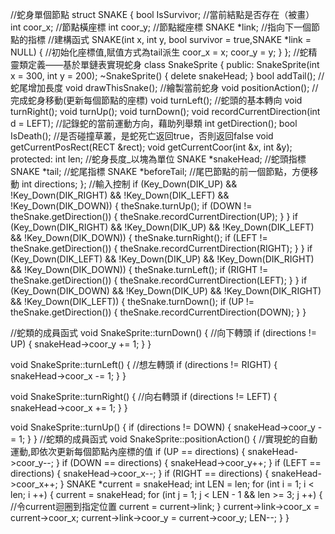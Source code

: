 //蛇身單個節點
struct SNAKE {
    bool IsSurvivor;            //當前結點是否存在（被畫）
    int coor_x;                 //節點橫座標
    int coor_y;                 //節點縱座標
    SNAKE *link;                //指向下一個節點的指標
    //建構函式
    SNAKE(int x, int y, bool survivor = true,SNAKE *link = NULL) {
        //初始化座標值,賦值方式為tail派生
        coor_x = x;
        coor_y = y;
    }
};
//蛇精靈類定義——基於單鏈表實現蛇身
class SnakeSprite {
public:
    SnakeSprite(int x = 300, int y = 200);
    ~SnakeSprite() { delete snakeHead; }
    bool addTail();                             //蛇尾增加長度
    void drawThisSnake();                       //繪製當前蛇身
    void positionAction();                      //完成蛇身移動(更新每個節點的座標)
    void turnLeft();                            //蛇頭的基本轉向
    void turnRight();
    void turnUp();
    void turnDown();
    void recordCurrentDirection(int d = LEFT);  //記錄蛇的當前運動方向，藉助列舉類
    int getDirection();
    bool IsDeath();                             //是否碰撞草叢，是蛇死亡返回true，否則返回false
    void getCurrentPosRect(RECT &rect);
    void getCurrentCoor(int &x, int &y);
protected:
    int len;                                    //蛇身長度_以塊為單位
    SNAKE *snakeHead;                           //蛇頭指標
    SNAKE *tail;                                //蛇尾指標
    SNAKE *beforeTail;                          //尾巴節點的前一個節點，方便移動
    int directions;
};
//輸入控制
    if (Key_Down(DIK_UP) && !Key_Down(DIK_RIGHT) 
        && !Key_Down(DIK_LEFT) && !Key_Down(DIK_DOWN)) {
        theSnake.turnUp();
        if (DOWN != theSnake.getDirection()) {
            theSnake.recordCurrentDirection(UP);
        }
    }
    if (Key_Down(DIK_RIGHT) && !Key_Down(DIK_UP)
        && !Key_Down(DIK_LEFT) && !Key_Down(DIK_DOWN)) {
        theSnake.turnRight();
        if (LEFT != theSnake.getDirection()) {
            theSnake.recordCurrentDirection(RIGHT);
        }
    }
    if (Key_Down(DIK_LEFT) && !Key_Down(DIK_UP)
        && !Key_Down(DIK_RIGHT) && !Key_Down(DIK_DOWN)) {
        theSnake.turnLeft();
        if (RIGHT != theSnake.getDirection()) {
            theSnake.recordCurrentDirection(LEFT);
        }
    }
    if (Key_Down(DIK_DOWN) && !Key_Down(DIK_UP) 
        && !Key_Down(DIK_RIGHT) && !Key_Down(DIK_LEFT)) {
        theSnake.turnDown();
        if (UP != theSnake.getDirection()) {
            theSnake.recordCurrentDirection(DOWN);
        }
    }

//蛇類的成員函式
void SnakeSprite::turnDown() {
    //向下轉頭
    if (directions != UP) {
        snakeHead->coor_y += 1;
    }
}

void SnakeSprite::turnLeft() {
    //想左轉頭
    if (directions != RIGHT) {
        snakeHead->coor_x -= 1;
    }
}

void SnakeSprite::turnRight() {
    //向右轉頭
    if (directions != LEFT) {
        snakeHead->coor_x += 1;
    }
}

void SnakeSprite::turnUp() {
    if (directions != DOWN) {
        snakeHead->coor_y -= 1;
    }
}
//蛇類的成員函式
void SnakeSprite::positionAction() {
    //實現蛇的自動運動,即依次更新每個節點內座標的值
    if (UP == directions) {
        snakeHead->coor_y--;
    }
    if (DOWN == directions) {
        snakeHead->coor_y++;
    }
    if (LEFT == directions) {
        snakeHead->coor_x--;
    }
    if (RIGHT == directions) {
        snakeHead->coor_x++;
    }
    SNAKE *current = snakeHead;
    int LEN = len;
    for (int i = 1; i < len; i ++) {
        current = snakeHead;
        for (int j = 1; j < LEN - 1 && len >= 3; j ++) {
            //令current迴圈到指定位置
            current = current->link;
        }
        current->link->coor_x = current->coor_x;
        current->link->coor_y = current->coor_y;
        LEN--;
    }
}
